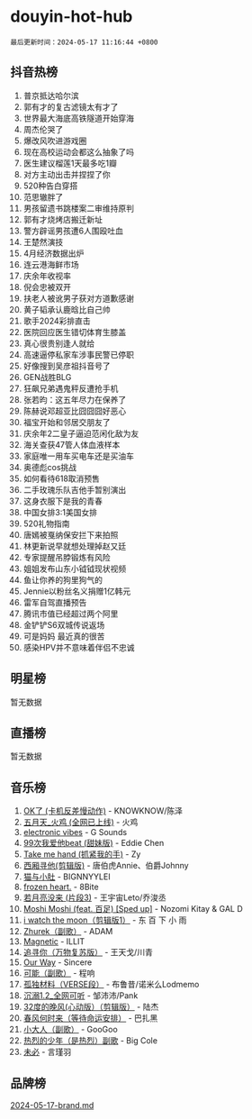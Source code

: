 # douyin-hot-hub

`最后更新时间：2024-05-17 11:16:44 +0800`

## 抖音热榜

1. 普京抵达哈尔滨
1. 郭有才的复古滤镜太有才了
1. 世界最大海底高铁隧道开始穿海
1. 周杰伦哭了
1. 爆改风吹进游戏圈
1. 现在高校运动会都这么抽象了吗
1. 医生建议榴莲1天最多吃1瓣
1. 对方主动出击并捏捏了你
1. 520种告白穿搭
1. 范思辙胖了
1. 男孩留遗书跳楼案二审维持原判
1. 郭有才烧烤店搬迁新址
1. 警方辟谣男孩遭6人围殴吐血
1. 王楚然演技
1. 4月经济数据出炉
1. 连云港海鲜市场
1. 庆余年收视率
1. 倪会忠被双开
1. 扶老人被讹男子获对方道歉感谢
1. 黄子韬承认鹿晗比自己帅
1. 歌手2024彩排直击
1. 医院回应医生错切体育生膝盖
1. 真心很贵别逢人就给
1. 高速逼停私家车涉事民警已停职
1. 好像搜到吴彦祖抖音号了
1. GEN战胜BLG
1. 狂飙兄弟遇鬼秤反遭抢手机
1. 张若昀：这五年尽力在保养了
1. 陈赫说邓超亚比囧囧囧好恶心
1. 福宝开始和邻居交朋友了
1. 庆余年2二皇子逼迫范闲化敌为友
1. 海关查获47管人体血液样本
1. 家庭唯一用车买电车还是买油车
1. 奥德彪cos挑战
1. 如何看待618取消预售
1. 二手玫瑰乐队吉他手暂别演出
1. 这身衣服下是我的青春
1. 中国女排3:1美国女排
1. 520礼物指南
1. 唐嫣被戛纳保安拦下来拍照
1. 林更新说早就想处理掉赵又廷
1. 专家提醒吊脖锻炼有风险
1. 姐姐发布山东小钺钺现状视频
1. 鱼让你养的狗里狗气的
1. Jennie以粉丝名义捐赠1亿韩元
1. 雷军自驾直播预告
1. 腾讯市值已经超过两个阿里
1. 金铲铲S6双城传说返场
1. 可是妈妈 最近真的很苦
1. 感染HPV并不意味着伴侣不忠诚

## 明星榜

暂无数据

## 直播榜

暂无数据

## 音乐榜

1. [OK了 (卡机反差慢动作)](https://sf5-hl-cdn-tos.douyinstatic.com/obj/tos-cn-ve-2774/osXWgLGizaDPmw9B0CIggvCFeIAAebk1YMe8jD) - KNOWKNOW/陈泽
1. [五月天_火鸡 (全网已上线)](https://sf5-hl-cdn-tos.douyinstatic.com/obj/tos-cn-ve-2774/oEtOMSQZstjlJ4nfBEgeqN29IbWjkmDBrFtF2C) - 火鸡
1. [electronic vibes](https://sf5-hl-cdn-tos.douyinstatic.com/obj/tos-cn-ve-2774/oMIpXkYtpBe14gZjOFMCLfhBv1zjK1O3Ztar9Q) - G Sounds
1. [99次我爱他beat (甜妹版)](https://sf3-cdn-tos.douyinstatic.com/obj/tos-cn-ve-2774/ocBPCLaDWFQr2tJdQmEDjGfSYIjegYYPBQZykZ) - Eddie Chen
1. [Take me hand (抓紧我的手)](https://sf5-hl-cdn-tos.douyinstatic.com/obj/tos-cn-ve-2774/os8GB2fDQQmJZTmtomg0gHX5fBACiEgcFgEKYg) - Zy
1. [西厢寻他(剪辑版)](https://sf5-hl-cdn-tos.douyinstatic.com/obj/tos-cn-ve-2774/oUsAVfAQKlRNxEv5qxvIB8o5qmIWUcXbzJKJhw) - 唐伯虎Annie、伯爵Johnny
1. [猫与小肚](https://sf5-hl-cdn-tos.douyinstatic.com/obj/tos-cn-ve-2774/osZeoClMECgK8DYl6VebABgbchEtPYQjZEnRtd) - BIGNNYYLEI
1. [frozen heart.](https://sf5-hl-cdn-tos.douyinstatic.com/obj/tos-cn-ve-2774/oIIWJfyjIACZA9zQMtnJ6hQQhFC4vhCupoRBsO) - 8Bite
1. [若月亮没来 (片段3)](https://sf27-cdn-tos.douyinstatic.com/obj/tos-cn-ve-2774/okfyEUsGW1B1ovJi5JiN9IjvAT2lMwA054GoEB) - 王宇宙Leto/乔浚丞
1. [Moshi Moshi (feat. 百足) [Sped up]](https://sf5-hl-cdn-tos.douyinstatic.com/obj/tos-cn-ve-2774/ocCPFQcXJLeroaIdQLIGAoeeYM3OAUYGDguHXz) - Nozomi Kitay & GAL D
1. [i watch the moon（剪辑版1）](https://sf27-cdn-tos.douyinstatic.com/obj/tos-cn-ve-2774/o0I9mSChzHZANMJIEBfkCQzzg6N5WAcVtqft9P) - 东 百 下 小 雨
1. [Zhurek（副歌）](https://sf3-cdn-tos.douyinstatic.com/obj/tos-cn-ve-2774/ooQm8FBZQDlf0btEYgVpCcSCQfrdJGBEKZYBGS) - ADAM
1. [Magnetic](https://sf3-cdn-tos.douyinstatic.com/obj/tos-cn-ve-2774/oAQCYdBNZfLACGDmVFAsfAtpy32tqErgQ3XgBN) - ILLIT
1. [追寻你（万物复苏版）](https://sf5-hl-cdn-tos.douyinstatic.com/obj/tos-cn-ve-2774/oYeAZJsbjIDit9APmBg8u6uDUQnHmoCf3gbo74) - 王天戈/川青
1. [Our Way](https://sf3-cdn-tos.douyinstatic.com/obj/tos-cn-ve-2774/o8tPEkQgQNCe0DPeFwZzYrbqLlnzBBrYidWkEZ) - Sincere
1. [可能（副歌）](https://sf5-hl-cdn-tos.douyinstatic.com/obj/tos-cn-ve-2774/cde1731888894259b333569393c2fb51) - 程响
1. [孤独材料（VERSE段）](https://sf5-hl-cdn-tos.douyinstatic.com/obj/tos-cn-ve-2774/ocX7glDNHYlwFeYrGQfBZoThtvPWy8tCCEBGKQ) - 布鲁昔/诺米么Lodmemo
1. [沉溺1.2_全网可听](https://sf5-hl-cdn-tos.douyinstatic.com/obj/tos-cn-ve-2774/ok2QoiBqsWAX9McZmWiI9gAB0EzwD4Xj6yfmtH) - 邹沛沛/Pank
1. [32度的晚风(心动版）（剪辑版）](https://sf6-cdn-tos.douyinstatic.com/obj/tos-cn-ve-2774/owNyabsyWdzUulxhoJfK8IBXgp0UMQAHpvGh2B) - 陆杰
1. [春风何时来（等待命运安排）](https://sf5-hl-cdn-tos.douyinstatic.com/obj/tos-cn-ve-2774/oICBNbD3gelMfB4WgiD1KI2jQtXZE2FgHLwtsl) - 巴扎黑
1. [小大人（副歌）](https://sf5-hl-cdn-tos.douyinstatic.com/obj/tos-cn-ve-2774/oIhaDwehWhLFsVIG7QIICLLazDNGJAGg5geeb4) - GooGoo
1. [热烈的少年（是热烈）副歌](https://sf3-cdn-tos.douyinstatic.com/obj/tos-cn-ve-2774/owVNI0CLDAUMtSz6TEYvfFBFL4UDFFhLfgK8fa) - Big Cole
1. [未必](https://sf3-cdn-tos.douyinstatic.com/obj/tos-cn-ve-2774/ogntQMFnKQDZUgTCYuJgfLEtleYZZFxBQqhhFB) - 言瑾羽

## 品牌榜

[2024-05-17-brand.md](2024-05-17-brand.md)
